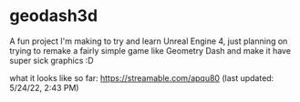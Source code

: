 # geodash3d
A fun project I'm making to try and learn Unreal Engine 4, just planning on trying to remake a fairly simple game like Geometry Dash and make it have super sick graphics :D

what it looks like so far: https://streamable.com/apqu80 (last updated: 5/24/22, 2:43 PM)
